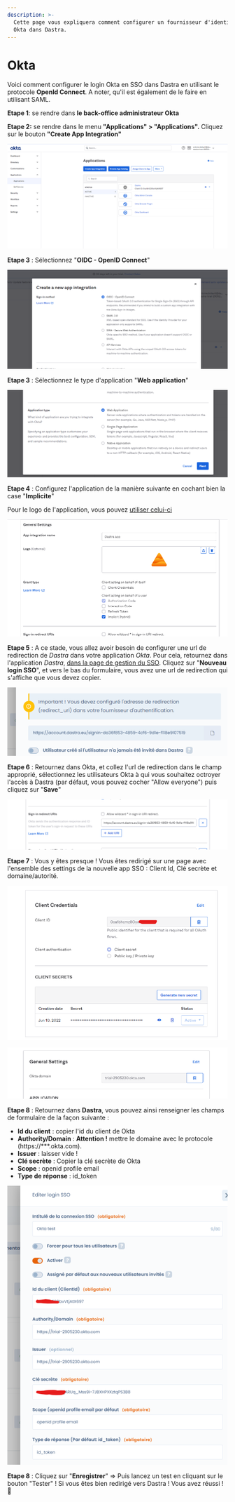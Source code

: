 ```yaml
---
description: >-
  Cette page vous expliquera comment configurer un fournisseur d'identification
  Okta dans Dastra.
---
```


# Okta

Voici comment configurer le login Okta en SSO dans Dastra en utilisant le protocole **OpenId Connect**. A noter, qu'il est également de le faire en utilisant SAML.

**Etape 1**: se rendre dans **le back-office administrateur Okta**

**Etape 2:** se rendre dans le menu **"Applications" > "Applications".** Cliquez sur le bouton **"Create App Integration"**

![](../../../.gitbook/assets/okta-home.png)

**Etape 3** : Sélectionnez "**OIDC - OpenID Connect**"

![](../../../.gitbook/assets/okta-select.png)

**Etape 3** : Sélectionnez le type d'application "**Web application**"

![](../../../.gitbook/assets/okta-app-type.png)

**Etape 4** : Configurez l'application de la manière suivante en cochant bien la case "**Implicite**"

Pour le logo de l'application, vous pouvez [utiliser celui-ci](https://www.dastra.eu/images/logo-dastra-dark.png)

![](../../../.gitbook/assets/okta-config.png)

**Etape 5** : A ce stade, vous allez avoir besoin de configurer une url de redirection de _Dastra_ dans votre application _Okta_. Pour cela, retournez dans l'application _Dastra_, [dans la page de gestion du SSO](https://app.dastra.eu/general-settings/sso). Cliquez sur "**Nouveau login SSO**", et vers le bas du formulaire, vous avez une url de redirection qui s'affiche que vous devez copier.

![](../../../.gitbook/assets/okta-redirecturi.png)

**Etape 6** : Retournez dans Okta, et collez l'url de redirection dans le champ approprié, sélectionnez les utilisateurs Okta à qui vous souhaitez octroyer l'accès à Dastra (par défaut, vous pouvez cocher "Allow everyone") puis cliquez sur "**Save**"

![](../../../.gitbook/assets/okta-redirecturi-config.png)

**Etape 7** : Vous y êtes presque ! Vous êtes redirigé sur une page avec l'ensemble des settings de la nouvelle app SSO : Client Id, Clé secrète et domaine/autorité.

![](../../../.gitbook/assets/okta-client-settings.png)

![Attention de prendre le domaine avec le protocole https://](../../../.gitbook/assets/okta-domain.png)

**Etape 8** : Retournez dans **Dastra**, vous pouvez ainsi renseigner les champs de formulaire de la façon suivante :&#x20;

* **Id du client** : copier l'id du client de Okta&#x20;
* **Authority/Domain** : **Attention !** mettre le domaine avec le protocole (https://\*\*\*.okta.com).
* **Issuer** : laisser vide !&#x20;
* **Clé secrète** : Copier la clé secrète de Okta
* **Scope** : openid profile email &#x20;
* **Type de réponse** : id\_token



![](<../../../.gitbook/assets/okta-dastra-settings (1).png>)

**Etape 8** : Cliquez sur "**Enregistrer**" => Puis lancez un test en cliquant sur le bouton "Tester" ! Si vous êtes bien redirigé vers Dastra ! Vous avez réussi ! :tada:

